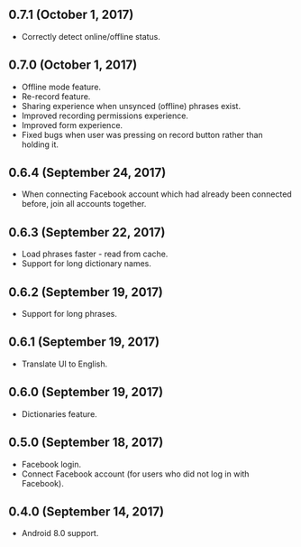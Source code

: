 ## 0.7.1 (October 1, 2017)

* Correctly detect online/offline status.

## 0.7.0 (October 1, 2017)

* Offline mode feature.
* Re-record feature.
* Sharing experience when unsynced (offline) phrases exist.
* Improved recording permissions experience.
* Improved form experience.
* Fixed bugs when user was pressing on record button rather than holding it.

## 0.6.4 (September 24, 2017)

* When connecting Facebook account which had already been connected before, join all accounts together.

## 0.6.3 (September 22, 2017)

* Load phrases faster - read from cache.
* Support for long dictionary names.

## 0.6.2 (September 19, 2017)

* Support for long phrases.

## 0.6.1 (September 19, 2017)

* Translate UI to English.

## 0.6.0 (September 19, 2017)

* Dictionaries feature.

## 0.5.0 (September 18, 2017)

* Facebook login.
* Connect Facebook account (for users who did not log in with Facebook).

## 0.4.0 (September 14, 2017)

* Android 8.0 support.

